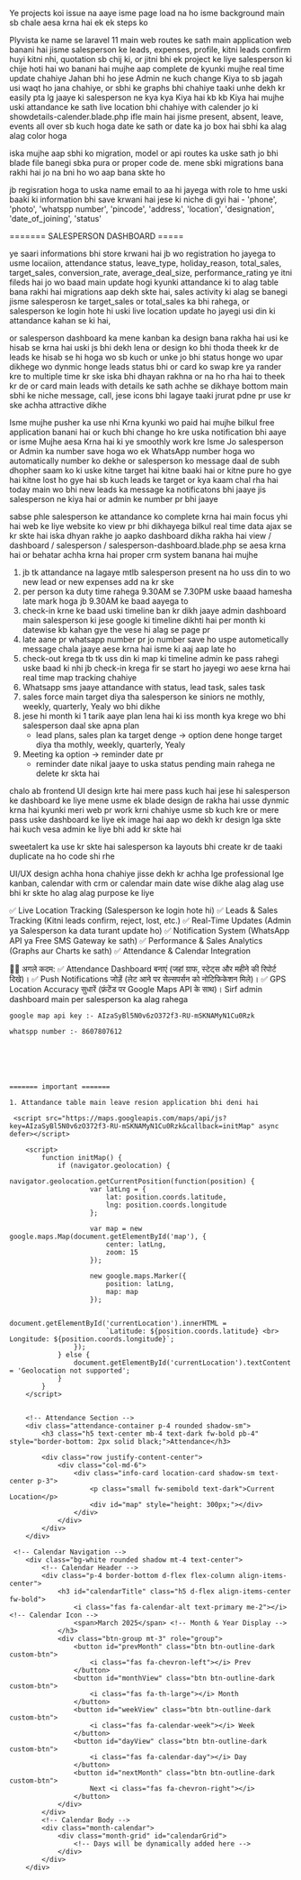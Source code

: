 
Ye projects koi issue na aaye isme page load na ho isme background main sb chale aesa krna hai ek ek steps ko

Plyvista ke name se laravel 11 main web routes ke sath main application web banani hai jisme salesperson ke leads, expenses, profile, kitni leads confirm huyi kitni nhi, quotation sb chij ki, or jitni bhi ek project ke liye salesperson ki chije hoti hai wo banani hai mujhe aap complete de kyunki mujhe real time update chahiye Jahan bhi ho jese Admin ne kuch change Kiya to sb jagah usi waqt ho jana chahiye, or sbhi ke graphs bhi chahiye taaki unhe dekh kr easily pta lg jaaye ki salesperson ne kya kya Kiya hai kb kb Kiya hai mujhe uski attandance ke sath live location bhi chahiye with calender jo ki showdetails-calender.blade.php ifle main hai jisme present, absent, leave, events all over sb kuch hoga date ke sath or date ka jo box hai sbhi ka alag alag color hoga

iska mujhe aap sbhi ko migration, model or api routes ka uske sath jo bhi blade file banegi sbka pura or proper code de.
mene sbki migrations bana rakhi hai jo na bni ho wo aap bana skte ho

jb regisration hoga to uska name email to aa hi jayega with role to hme uski baaki ki information bhi save krwani hai jese ki niche di gyi hai
    -
        'phone',
        'photo',
        'whatspp number',
        'pincode',
        'address',
        'location',
        'designation',
        'date_of_joining',
        'status'

======= SALESPERSON DASHBOARD =====

ye saari informations bhi store krwani hai jb wo registration ho jayega to usme locaiion, attendance status, leave_type, holiday_reason, total_sales, target_sales, conversion_rate, average_deal_size, performance_rating ye itni fileds hai jo wo baad main update hogi kyunki attandance ki to alag table bana rakhi hai migrations aap dekh skte hai, sales activity ki alag se banegi jisme salesperosn ke target_sales or total_sales ka bhi rahega, or salesperson ke login hote hi uski live location update ho jayegi usi din ki attandance kahan se ki hai,


or salesperson dashboard ka mene kanban ka design bana rakha hai usi ke hisab se krna hai uski js bhi dekh lena or design ko bhi thoda theek kr de
leads ke hisab se hi hoga wo sb kuch or unke jo bhi status honge wo upar dikhege wo dynmic honge leads status bhi or card ko swap kre ya rander kre to multiple time kr ske iska bhi dhayan rakhna or na ho rha hai to theek kr de or card main leads with details ke sath achhe se dikhaye bottom main sbhi ke niche message, call, jese icons bhi lagaye taaki jrurat pdne pr use kr ske achha attractive dikhe

Isme mujhe pusher ka use nhi Krna kyunki wo paid hai mujhe bilkul free application banani hai or kuch bhi change ho kre uska notification bhi aaye or isme Mujhe aesa Krna hai ki ye smoothly work kre
Isme Jo salesperson or Admin ka number save hoga wo ek WhatsApp number hoga wo automatically number ko dekhe or salesperson ko message daal de subh dhopher saam ko ki uske kitne target hai kitne baaki hai or kitne pure ho gye hai kitne lost ho gye hai sb kuch leads ke target
or kya kaam chal rha hai today main wo bhi
new leads ka message ka notificatons bhi jaaye jis salesperson ne kiya hai or admin ke number pr bhi jaaye



sabse phle salesperson ke attandance ko complete krna hai main focus yhi hai web ke liye website ko view pr bhi dikhayega bilkul real time data ajax se kr skte hai
iska dhyan rakhe jo aapko dashboard dikha rakha hai view / dashboard / salesperson / salesperson-dashboard.blade.php
se aesa krna hai or behatar achha krna hai proper crm system banana hai mujhe 

1. jb tk attandance na lagaye mtlb salesperson present na ho uss din to wo new lead or new expenses add na kr ske
2. per person ka duty time rahega 9.30AM se 7.30PM uske baaad hamesha late mark hoga jb 9.30AM ke baad aayega to
3.  check-in krne ke baad uski timeline ban kr dikh jaaye admin dashboard main salesperson ki jese google ki timeline dikhti hai per month ki datewise kb kahan gye the vese hi alag se page pr
4. late aane pr whatsapp number pr jo number save ho uspe autometically message chala jaaye aese krna hai isme ki aaj aap late ho
5. check-out krega tb tk uss din ki map ki timeline admin ke pass rahegi uske baad ki nhi
    jb check-in krega fir se start ho jayegi wo aese krna hai real time map tracking chahiye
6. Whatsapp sms jaaye attandance with status, lead task, sales task 
7. sales force main target diya tha salesperson ke siniors ne mothly, weekly, quarterly, Yealy wo bhi dikhe
8. jese hi month ki 1 tarik aaye plan lena hai ki iss month kya krege wo bhi salesperson daal ske apna plan
    - lead plans, sales plan ka target denge -> option dene honge target diya tha mothly, weekly, quarterly, Yealy
9. Meeting ka option -> reminder date pr
    - reminder date nikal jaaye to uska status pending main rahega ne delete kr skta hai


chalo ab frontend UI design krte hai mere pass kuch hai jese hi salesperson ke dashboard ke liye mene usme ek blade design de rakha hai usse dynmic krna hai kyunki meri web pr work krni chahiye usme sb kuch kre or mere pass uske dashboard ke liye ek image hai aap wo dekh kr design lga skte hai kuch vesa admin ke liye bhi add kr skte hai

sweetalert ka use kr skte hai salesperson ka layouts bhi create kr de taaki duplicate na ho code shi rhe

UI/UX design achha hona chahiye jisse dekh kr achha lge professional lge kanban, calendar with crm or calendar main date wise dikhe alag alag use bhi kr skte ho alag alag purpose ke liye

✅ Live Location Tracking (Salesperson ke login hote hi)
✅ Leads & Sales Tracking (Kitni leads confirm, reject, lost, etc.)
✅ Real-Time Updates (Admin ya Salesperson ka data turant update ho)
✅ Notification System (WhatsApp API ya Free SMS Gateway ke sath)
✅ Performance & Sales Analytics (Graphs aur Charts ke sath)
✅ Attendance & Calendar Integration

👨‍💻 अगले कदम:
✅ Attendance Dashboard बनाएं (जहां ग्राफ, स्टेट्स और महीने की रिपोर्ट दिखे)।
✅ Push Notifications जोड़ें (लेट आने पर सेल्सपर्सन को नोटिफिकेशन मिले)।
✅ GPS Location Accuracy सुधारें (फ्रंटेंड पर Google Maps API के साथ)। Sirf admin dashboard main per salesperson ka alag rahega

    google map api key :- AIzaSyBl5N0v6zO372f3-RU-mSKNAMyN1Cu0Rzk

    whatspp number :- 8607807612






    ======= important =======

    1. Attandance table main leave resion application bhi deni hai


<!-- google map script real data update show -->

     <script src="https://maps.googleapis.com/maps/api/js?key=AIzaSyBl5N0v6zO372f3-RU-mSKNAMyN1Cu0Rzk&callback=initMap" async defer></script>

        <script>
            function initMap() {
                if (navigator.geolocation) {
                    navigator.geolocation.getCurrentPosition(function(position) {
                        var latLng = {
                            lat: position.coords.latitude,
                            lng: position.coords.longitude
                        };

                        var map = new google.maps.Map(document.getElementById('map'), {
                            center: latLng,
                            zoom: 15
                        });

                        new google.maps.Marker({
                            position: latLng,
                            map: map
                        });

                        document.getElementById('currentLocation').innerHTML = 
                            `Latitude: ${position.coords.latitude} <br> Longitude: ${position.coords.longitude}`;
                    });
                } else {
                    document.getElementById('currentLocation').textContent = 'Geolocation not supported';
                }
            }
        </script>


        <!-- Attendance Section -->
        <div class="attendance-container p-4 rounded shadow-sm">
            <h3 class="h5 text-center mb-4 text-dark fw-bold pb-4" style="border-bottom: 2px solid black;">Attendance</h3>

            <div class="row justify-content-center">
                <div class="col-md-6">
                    <div class="info-card location-card shadow-sm text-center p-3">
                        <p class="small fw-semibold text-dark">Current Location</p>
                        <div id="map" style="height: 300px;"></div>
                    </div>
                </div>
            </div>
        </div>

<!-- google map script real data update close -->

     <!-- Calendar Navigation -->
        <div class="bg-white rounded shadow mt-4 text-center">
            <!-- Calendar Header -->
            <div class="p-4 border-bottom d-flex flex-column align-items-center">
                <h3 id="calendarTitle" class="h5 d-flex align-items-center fw-bold">
                    <i class="fas fa-calendar-alt text-primary me-2"></i> <!-- Calendar Icon -->
                    <span>March 2025</span> <!-- Month & Year Display -->
                </h3>
                <div class="btn-group mt-3" role="group">
                    <button id="prevMonth" class="btn btn-outline-dark custom-btn">
                        <i class="fas fa-chevron-left"></i> Prev
                    </button>
                    <button id="monthView" class="btn btn-outline-dark custom-btn">
                        <i class="fas fa-th-large"></i> Month
                    </button>
                    <button id="weekView" class="btn btn-outline-dark custom-btn">
                        <i class="fas fa-calendar-week"></i> Week
                    </button>
                    <button id="dayView" class="btn btn-outline-dark custom-btn">
                        <i class="fas fa-calendar-day"></i> Day
                    </button>
                    <button id="nextMonth" class="btn btn-outline-dark custom-btn">
                        Next <i class="fas fa-chevron-right"></i>
                    </button>
                </div>
            </div>
            <!-- Calendar Body -->
            <div class="month-calendar">
                <div class="month-grid" id="calendarGrid">
                    <!-- Days will be dynamically added here -->
                </div>
            </div>
        </div>